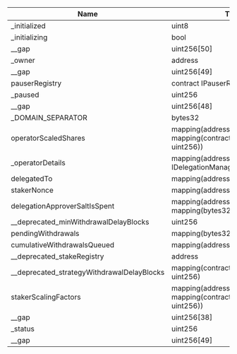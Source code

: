 | Name                                       | Type                                                          | Slot | Offset | Bytes | Contract                                                   |
|--------------------------------------------|---------------------------------------------------------------|------|--------|-------|------------------------------------------------------------|
| _initialized                               | uint8                                                         | 0    | 0      | 1     | src/contracts/core/DelegationManager.sol:DelegationManager |
| _initializing                              | bool                                                          | 0    | 1      | 1     | src/contracts/core/DelegationManager.sol:DelegationManager |
| __gap                                      | uint256[50]                                                   | 1    | 0      | 1600  | src/contracts/core/DelegationManager.sol:DelegationManager |
| _owner                                     | address                                                       | 51   | 0      | 20    | src/contracts/core/DelegationManager.sol:DelegationManager |
| __gap                                      | uint256[49]                                                   | 52   | 0      | 1568  | src/contracts/core/DelegationManager.sol:DelegationManager |
| pauserRegistry                             | contract IPauserRegistry                                      | 101  | 0      | 20    | src/contracts/core/DelegationManager.sol:DelegationManager |
| _paused                                    | uint256                                                       | 102  | 0      | 32    | src/contracts/core/DelegationManager.sol:DelegationManager |
| __gap                                      | uint256[48]                                                   | 103  | 0      | 1536  | src/contracts/core/DelegationManager.sol:DelegationManager |
| _DOMAIN_SEPARATOR                          | bytes32                                                       | 151  | 0      | 32    | src/contracts/core/DelegationManager.sol:DelegationManager |
| operatorScaledShares                       | mapping(address => mapping(contract IStrategy => uint256))    | 152  | 0      | 32    | src/contracts/core/DelegationManager.sol:DelegationManager |
| _operatorDetails                           | mapping(address => struct IDelegationManager.OperatorDetails) | 153  | 0      | 32    | src/contracts/core/DelegationManager.sol:DelegationManager |
| delegatedTo                                | mapping(address => address)                                   | 154  | 0      | 32    | src/contracts/core/DelegationManager.sol:DelegationManager |
| stakerNonce                                | mapping(address => uint256)                                   | 155  | 0      | 32    | src/contracts/core/DelegationManager.sol:DelegationManager |
| delegationApproverSaltIsSpent              | mapping(address => mapping(bytes32 => bool))                  | 156  | 0      | 32    | src/contracts/core/DelegationManager.sol:DelegationManager |
| __deprecated_minWithdrawalDelayBlocks      | uint256                                                       | 157  | 0      | 32    | src/contracts/core/DelegationManager.sol:DelegationManager |
| pendingWithdrawals                         | mapping(bytes32 => bool)                                      | 158  | 0      | 32    | src/contracts/core/DelegationManager.sol:DelegationManager |
| cumulativeWithdrawalsQueued                | mapping(address => uint256)                                   | 159  | 0      | 32    | src/contracts/core/DelegationManager.sol:DelegationManager |
| __deprecated_stakeRegistry                 | address                                                       | 160  | 0      | 20    | src/contracts/core/DelegationManager.sol:DelegationManager |
| __deprecated_strategyWithdrawalDelayBlocks | mapping(contract IStrategy => uint256)                        | 161  | 0      | 32    | src/contracts/core/DelegationManager.sol:DelegationManager |
| stakerScalingFactors                       | mapping(address => mapping(contract IStrategy => uint256))    | 162  | 0      | 32    | src/contracts/core/DelegationManager.sol:DelegationManager |
| __gap                                      | uint256[38]                                                   | 163  | 0      | 1216  | src/contracts/core/DelegationManager.sol:DelegationManager |
| _status                                    | uint256                                                       | 201  | 0      | 32    | src/contracts/core/DelegationManager.sol:DelegationManager |
| __gap                                      | uint256[49]                                                   | 202  | 0      | 1568  | src/contracts/core/DelegationManager.sol:DelegationManager |
